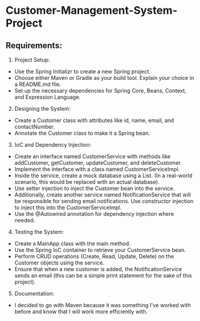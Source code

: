 # Customer-Management-System-Project

## Requirements:

1. Project Setup:
- Use the Spring Initializr to create a new Spring project.
- Choose either Maven or Gradle as your build tool. Explain your choice in a README.md file.
- Set up the necessary dependencies for Spring Core, Beans, Context, and Expression Language.

2. Designing the System:
- Create a Customer class with attributes like id, name, email, and contactNumber.
- Annotate the Customer class to make it a Spring bean.

3. IoC and Dependency Injection:
- Create an interface named CustomerService with methods like addCustomer, getCustomer, updateCustomer, and deleteCustomer.
- Implement the interface with a class named CustomerServiceImpl.
- Inside the service, create a mock database using a List<Customer>. (In a real-world scenario, this would be replaced with an actual database).
- Use setter injection to inject the Customer bean into the service.
- Additionally, create another service named NotificationService that will be responsible for sending email notifications. Use constructor injection to inject this into the CustomerServiceImpl.
- Use the @Autowired annotation for dependency injection where needed.

4. Testing the System:
- Create a MainApp class with the main method.
- Use the Spring IoC container to retrieve your CustomerService bean.
- Perform CRUD operations (Create, Read, Update, Delete) on the Customer objects using the service.
- Ensure that when a new customer is added, the NotificationService sends an email (this can be a simple print statement for the sake of this project).

5. Documentation:

- I decided to go with Maven because it was something I've worked with before and know that I will work more efficiently with.
